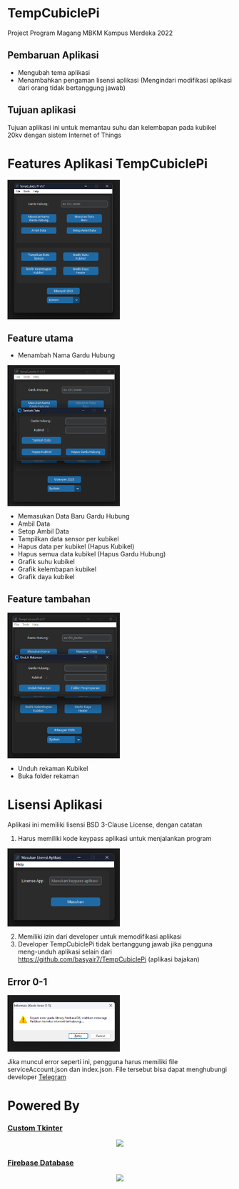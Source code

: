 # TempCubiclePi
Project Program Magang MBKM Kampus Merdeka 2022

## Pembaruan Aplikasi
- Mengubah tema aplikasi
- Menambahkan pengaman lisensi aplikasi (Mengindari modifikasi aplikasi dari orang tidak bertanggung jawab)

## Tujuan aplikasi
Tujuan aplikasi ini untuk memantau suhu dan kelembapan pada kubikel 20kv dengan sistem Internet of Things

# Features Aplikasi TempCubiclePi
<img align="center" src="./images/tempcubiclepi-interface.png" width="50%">

## Feature utama
- Menambah Nama Gardu Hubung
<img align="center" src="./images/feature1.png" width="50%">

- Memasukan Data Baru Gardu Hubung
- Ambil Data
- Setop Ambil Data
- Tampilkan data sensor per kubikel
- Hapus data per kubikel (Hapus Kubikel)
- Hapus semua data kubikel (Hapus Gardu Hubung)
- Grafik suhu kubikel
- Grafik kelembapan kubikel
- Grafik daya kubikel

## Feature tambahan
<img align="center" src="./images/feature2.png" width="50%">

- Unduh rekaman Kubikel 
- Buka folder rekaman

# Lisensi Aplikasi
Aplikasi ini memiliki lisensi BSD 3-Clause License, dengan catatan
1. Harus memiliki kode keypass aplikasi untuk menjalankan program

<img align="center" src="./images/require-keypass.png" width="50%">

2. Memiliki izin dari developer untuk memodifikasi aplikasi
3. Developer TempCubiclePi tidak bertanggung jawab jika pengguna meng-unduh aplikasi selain dari https://github.com/basyair7/TempCubiclePi (aplikasi bajakan)

## Error 0-1
<img align="center" src="./images/error0-1.png" width="50%">

Jika muncul error seperti ini, pengguna harus memiliki file serviceAccount.json dan index.json. 
File tersebut bisa dapat menghubungi developer <a href="https://t.me/ahul7">Telegram</a>

# Powered By
### <a href="https://customtkinter.tomschimansky.com/" target="-blank">Custom Tkinter</a>
<p align="center">
    <picture>
        <source media="(prefers-color-scheme: dark)" srcset="https://raw.githubusercontent.com/TomSchimansky/CustomTkinter/master/documentation_images/CustomTkinter_logo_dark.png">
        <img src="https://raw.githubusercontent.com/TomSchimansky/CustomTkinter/master/documentation_images/CustomTkinter_logo_light.png">
    </picture>
</p>

### <a href="https://firebase.google.com/" target="-blank">Firebase Database</a>

<p align="center">
    <picture>
        <img src="https://www.gstatic.com/devrel-devsite/prod/v4adef427db21a4cd79f489fce8da23c25ef3f53705a17ddcb0611ee166b2e610/firebase/images/lockup.svg">
    </picture>
</p>

